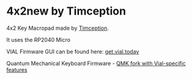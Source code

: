 # 4x2new by Timception

4x2 Key Macropad made by [Timception](https://github.com/timception/4x2new/).

It uses the RP2040 Micro

VIAL Firmware GUI can be found here:  [get.vial.today](https://get.vial.today/)

Quantum Mechanical Keyboard Firmware - [QMK fork with Vial-specific features](https://github.com/vial-kb/vial-qmk)
